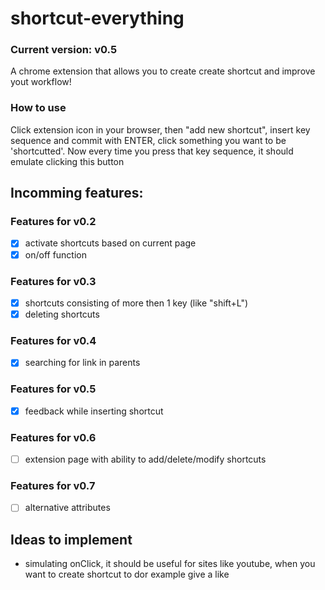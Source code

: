 # shortcut-everything
### Current version: v0.5
A chrome extension that allows you to create create shortcut and improve yout workflow!



### How to use
Click extension icon in your browser, then "add new shortcut", insert key sequence and commit with ENTER, click something you want to be 'shortcutted'.
Now every time you press that key sequence, it should emulate clicking this button


## Incomming features:

### Features for v0.2
- [X] activate shortcuts based on current page
- [X] on/off function

### Features for v0.3
- [X] shortcuts consisting of more then 1 key (like "shift+L")
- [X] deleting shortcuts

### Features for v0.4
- [X] searching for link in parents

### Features for v0.5
- [X] feedback while inserting shortcut

### Features for v0.6
- [ ] extension page with ability to add/delete/modify shortcuts

### Features for v0.7
- [ ] alternative attributes


## Ideas to implement
- simulating onClick, it should be useful for sites like youtube, when you want to create shortcut to dor example give a like

